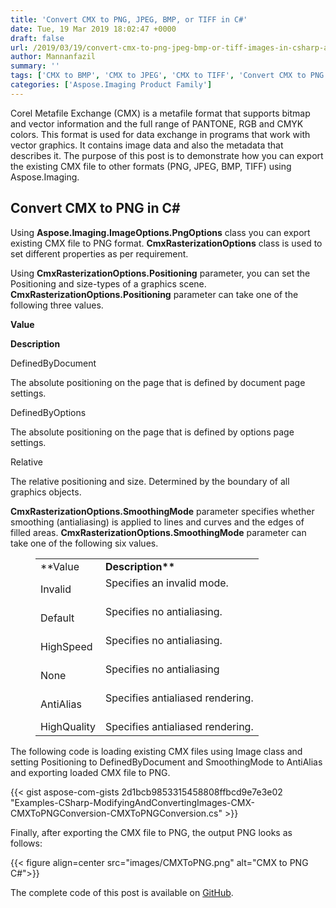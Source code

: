```yaml
---
title: 'Convert CMX to PNG, JPEG, BMP, or TIFF in C#'
date: Tue, 19 Mar 2019 18:02:47 +0000
draft: false
url: /2019/03/19/convert-cmx-to-png-jpeg-bmp-or-tiff-images-in-csharp-asp.net/
author: Mannanfazil
summary: ''
tags: ['CMX to BMP', 'CMX to JPEG', 'CMX to TIFF', 'Convert CMX to PNG']
categories: ['Aspose.Imaging Product Family']
---
```


Corel Metafile Exchange (CMX) is a metafile format that supports bitmap and vector information and the full range of PANTONE, RGB and CMYK colors. This format is used for data exchange in programs that work with vector graphics. It contains image data and also the metadata that describes it. The purpose of this post is to demonstrate how you can export the existing CMX file to other formats (PNG, JPEG, BMP, TIFF) using Aspose.Imaging.

## Convert CMX to PNG in C#

Using **Aspose.Imaging.ImageOptions.PngOptions** class you can export existing CMX file to PNG format. **CmxRasterizationOptions** class is used to set different properties as per requirement.

Using **CmxRasterizationOptions.Positioning** parameter, you can set the Positioning and size-types of a graphics scene. **CmxRasterizationOptions.Positioning** parameter can take one of the following three values.

**Value**

**Description**

DefinedByDocument

The absolute positioning on the page that is defined by document page settings.  
  

DefinedByOptions

The absolute positioning on the page that is defined by options page settings.  
  

Relative

The relative positioning and size. Determined by the boundary of all graphics objects.

**CmxRasterizationOptions.SmoothingMode** parameter specifies whether smoothing (antialiasing) is applied to lines and curves and the edges of filled areas. **CmxRasterizationOptions.SmoothingMode** parameter can take one of the following six values.

<figure class="wp-block-table is-style-stripes"><table class=""><tbody><tr><td>**Value</strong></td><td><strong>Description**</td></tr><tr><td>Invalid</td><td>Specifies an invalid mode.<br><br></td></tr><tr><td>Default</td><td>Specifies no antialiasing.<br><br></td></tr><tr><td>HighSpeed</td><td>Specifies no antialiasing.<br><br></td></tr><tr><td>None</td><td>Specifies no antialiasing<br><br></td></tr><tr><td>AntiAlias</td><td>Specifies antialiased rendering.<br><br></td></tr><tr><td>HighQuality</td><td>Specifies antialiased rendering.<br></td></tr></tbody></table></figure>

The following code is loading existing CMX files using Image class and setting Positioning to DefinedByDocument and SmoothingMode to AntiAlias and exporting loaded CMX file to PNG.

{{< gist aspose-com-gists 2d1bcb9853315458808ffbcd9e7e3e02 "Examples-CSharp-ModifyingAndConvertingImages-CMX-CMXToPNGConversion-CMXToPNGConversion.cs" >}}

Finally, after exporting the CMX file to PNG, the output PNG looks as follows:



{{< figure align=center src="images/CMXToPNG.png" alt="CMX to PNG C#">}}


The complete code of this post is available on [GitHub][1].




[1]: https://github.com/aspose-imaging/Aspose.Imaging-for-.NET/blob/master/Examples/CSharp/ModifyingAndConvertingImages/CMX/CMXToPNGConversion.cs




